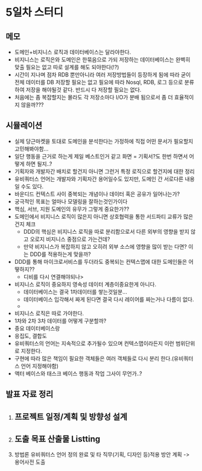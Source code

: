 # 5일차 스터디

## 메모
- 도메인+비지니스 로직과 데이터베이스는 달라야한다.
- 비지니스는 로직은와 도메인은 한묶음으로 가되 저장하는 데이터베이스는 완벽히 맞출 필요는 없고 따로 설계를 해도 되야한다(!?)
- 시간이 지나며 점차 RDB 뿐만아니라 여러 저장방법들이 등장하게 됨에 따라 굳이 전체 데이터를 DB 저장할 필요는 없고 필요에 따라 Nosql, RDB, 로그 등으로 분류하여 저장을 해야될것 같다. 반드시 다 저장할 필요는 없다.
- 처음에는 좀 복잡할지는 몰라도 각 저장소마다 I/O가 분배 됨으로서 좀 더 효율적이지 않을까???

## 시뮬레이션
- 실제 당근마켓을 토대로 도메인을 분석한다는 가정하에 직접 어떤 문서가 필요할지 고민해봐야함...
- 일단 행동을 근거로 하는게 제일 베스트인거 같고 화면 = 기획서?도 한번 하면서 어떻게 하면 될지..?
- 기획자와 개발자간 배치로 할건지 아니면 그런거 특정 로직으로 할건지에 대한 정리
- 유비쿼터스 언어는 개발자와 기획자간 용어일수도 있지만, 도메인 간 서로다른 내용일 수도 있다.
- 바운디드 컨텍스트 사이 중복되는 개념이나 데이터 혹은 공유가 일어나는가?
- 궁극적인 목표는 얼마나 모델링을 잘하는것인가이다
- 핵심, 서브, 지원 도메인의 유무가 그렇게 중요한가?? 
- 도메인에서 비지니스 로직이 많은지 아니면 상호협력을 통한 서드파티 교류가 많은 건지 체크
    - DDD의 핵심은 비지니스 로직을 따로 분리함으로서 다른 외부의 영향을 받지 않고 오로지 비지니스 중점으로 가는건데?
    - 만약 비지니스가 복잡하지 않고 오히려 외부 소스에 영향을 많이 받는 다면? 이는 DDD를 적용하는게 맞을까?
- DDD를 통해 마이크로서비스를 두더라도 중복되는 컨텍스맵에 대한 도메인들은 어떻하지??
    - 디비를 다시 연결해야되나>
- 비지니스 로직이 중요하지 영속성 데이터 계층이중요한게 아니다.
    - 데이터베이스는 결국 1차데이터를 쌓는것일분...
    - 데이터베이스 입각해서 짜게 된다면 결국 다시 레이어를 짜는거나 다름이 없다.
    - 
- 비지니스 로직은 따로 가야한다.
- 1차와 2차 3차 데이터를 어떻게 구분할까?
- 중요 데이터베이스랑
- 응집도, 결합도
- 유비쿼터스의 언어는 지속적으로 추가될수 있으며 컨텍스맵이라든지 이런 범위단위로 지정한다.
- 구현에 따라 많은 책임이 필요한 객체들은 여러 객체들로 다시 분리 한다.(유비쿼터스 언어 지정해야함)
- 액터 베이스와 태스크 베이스
    행동과 작업 그사이 무언가..?

## 발표 자료 정리
1. 프로젝트 일정/계획 및 방향성 설계
    -
2. 도출 목표 산출물 Listting
    - 
3. 방법론 유비쿼터스 언어 정의 완료 및 타 직무(기획, 디자인 등)적용 방안 계획 -> 용어사전 도출